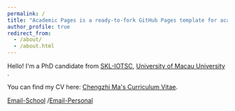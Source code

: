 ```yaml
---
permalink: /
title: "Academic Pages is a ready-to-fork GitHub Pages template for academic personal websites"
author_profile: true
redirect_from: 
  - /about/
  - /about.html
---
```


Hello! I'm a PhD candidate from [SKL-IOTSC](https://skliotsc.um.edu.mo/), [University of Macau University](https://www.um.edu.mo/) .


You can find my CV here: [Chengzhi Ma's Curriculum Vitae](../assets/CV.pdf).

[Email-School](yc07499@um.edu.mo) /[Email-Personal](vitusma98@gmail.com) 

    
